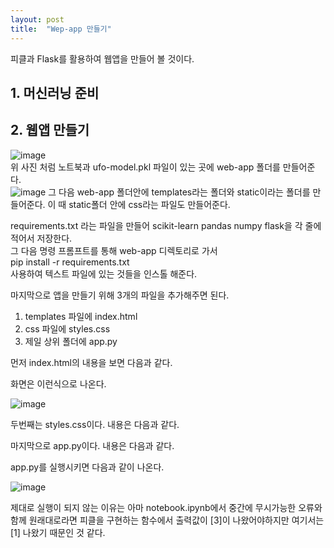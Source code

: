 ```yaml
---
layout: post
title:  "Wep-app 만들기"
---
```


피클과 Flask를 활용하여 웹앱을 만들어 볼 것이다.  

## 1. 머신러닝 준비  

<script src="https://gist.github.com/HawSung/df78625a92bb886507d4360474b6e0a8.js"></script>

## 2. 웹앱 만들기  

![image](https://user-images.githubusercontent.com/79826281/170637455-eb7ac986-5cd1-4be9-8422-d79b31dd1d09.png)  
위 사진 처럼 노트북과 ufo-model.pkl 파일이 있는 곳에 web-app 폴더를 만들어준다.  
![image](https://user-images.githubusercontent.com/79826281/170637288-639c7133-3eaf-4fdd-a700-16d06ee7982b.png)
그 다음 web-app 폴더안에 templates라는 폴더와 static이라는 폴더를 만들어준다. 이 때 static폴더 안에 css라는 파일도 만들어준다.  

requirements.txt 라는 파일을 만들어 scikit-learn pandas numpy flask을 각 줄에 적어서 저장한다.  
그 다음 명령 프롬프트를 통해 web-app 디렉토리로 가서  
pip install -r requirements.txt  
사용하여 텍스트 파일에 있는 것들을 인스톨 해준다.  


마지막으로 앱을 만들기 위해 3개의 파일을 추가해주면 된다.  
1. templates 파일에 index.html  
2. css 파일에 styles.css  
3. 제일 상위 폴더에 app.py

먼저 index.html의 내용을 보면 다음과 같다.  


<script src="https://gist.github.com/HawSung/d2e00f0a892fd4465cb63a21f543762a.js"></script>  


화면은 이런식으로 나온다.  

![image](https://user-images.githubusercontent.com/79826281/170639795-194be6bb-9631-4e4f-b788-c82eef764bcd.png)


두번째는 styles.css이다. 내용은 다음과 같다.  

<script src="https://gist.github.com/HawSung/e154c081f8063f8d42a5f81d1810e2ef.js"></script>  


마지막으로 app.py이다. 내용은 다음과 같다.  

<script src="https://gist.github.com/HawSung/9739d30969da2c7ff50282ead00a6cf4.js"></script>  


app.py를 실행시키면 다음과 같이 나온다.  

![image](https://user-images.githubusercontent.com/79826281/170641831-693eabfc-29ab-49c9-ae6b-90f9e13f87c5.png)
  

제대로 실행이 되지 않는 이유는 아마 notebook.ipynb에서 중간에 무시가능한 오류와 함께 원래대로라면 피클을 구현하는 함수에서 출력값이 [3]이 나왔어야하지만 여기서는 [1] 나왔기 때문인 것 같다.
